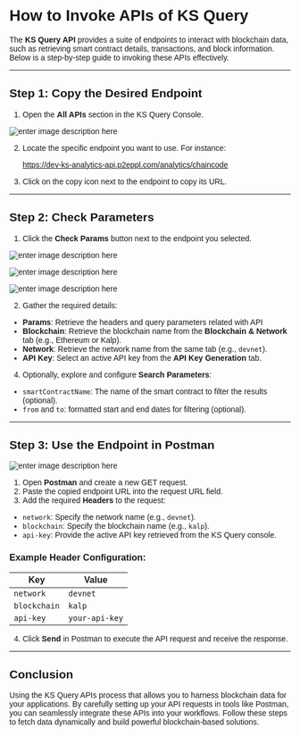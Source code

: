 <style>  body { font-family: "Source Sans 3", sans-serif!important; }</style>

<link  href="https://fonts.googleapis.com/css2?family=Source+Sans+3:ital,wght@0,200..900;1,200..900&display=swap"  rel="stylesheet">  <link  rel="stylesheet"  href="https://fonts.googleapis.com/icon?family=Material+Icons">

# How to Invoke APIs of KS Query

The **KS Query API** provides a suite of endpoints to interact with blockchain data, such as retrieving smart contract details, transactions, and block information. Below is a step-by-step guide to invoking these APIs effectively.

---

## Step 1: Copy the Desired Endpoint

1. Open the **All APIs** section in the KS Query Console.

![enter image description here](https://doc-images-kalp-studio.s3.ap-south-1.amazonaws.com/KS+Query+updated+1/3.png)

2. Locate the specific endpoint you want to use. For instance:

    https://dev-ks-analytics-api.p2eppl.com/analytics/chaincode

3. Click on the copy icon next to the endpoint to copy its URL.

---

## Step 2: Check Parameters

1. Click the **Check Params** button next to the endpoint you selected.

![enter image description here](https://doc-images-kalp-studio.s3.ap-south-1.amazonaws.com/KS+Query+updated+1/7.png)

![enter image description here](https://doc-images-kalp-studio.s3.ap-south-1.amazonaws.com/KS+Query+updated+1/8.png)

![enter image description here](https://doc-images-kalp-studio.s3.ap-south-1.amazonaws.com/KS+Query+updated+1/9.png)

2. Gather the required details:
- **Params**: Retrieve the headers and query parameters related with API
- **Blockchain**: Retrieve the blockchain name from the **Blockchain & Network** tab (e.g., Ethereum or Kalp).
- **Network**: Retrieve the network name from the same tab (e.g., `devnet`).
- **API Key**: Select an active API key from the **API Key Generation** tab.

4. Optionally, explore and configure **Search Parameters**:
- `smartContractName`: The name of the smart contract to filter the results (optional).
- `from` and `to`:  formatted start and end dates for filtering (optional).

---

## Step 3: Use the Endpoint in Postman

![enter image description here](https://doc-images-kalp-studio.s3.ap-south-1.amazonaws.com/image+%289%29.png)

1. Open **Postman** and create a new GET request.
2. Paste the copied endpoint URL into the request URL field.
3. Add the required **Headers** to the request:
- `network`: Specify the network name (e.g., `devnet`).
- `blockchain`: Specify the blockchain name (e.g., `kalp`).
- `api-key`: Provide the active API key retrieved from the KS Query console.

### Example Header Configuration:

| Key         | Value             |
|-------------|-------------------|
| `network`   | `devnet`          |
| `blockchain`| `kalp`            |
| `api-key`   | `your-api-key`    |

4. Click **Send** in Postman to execute the API request and receive the response.

---

## Conclusion

Using the KS Query APIs  process that allows you to harness blockchain data for your applications. By carefully setting up your API requests in tools like Postman, you can seamlessly integrate these APIs into your workflows. Follow these steps to fetch data dynamically and build powerful blockchain-based solutions.